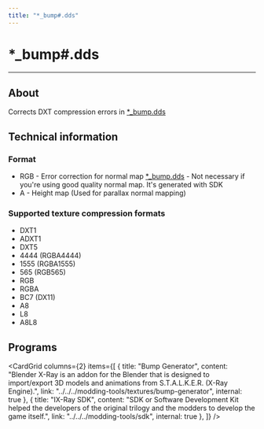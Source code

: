 ```yaml
---
title: "*_bump#.dds"
---
```


# *_bump#.dds

___

## About

Corrects DXT compression errors in [*_bump.dds](bump.md)

## Technical information

### Format

- RGB - Error correction for normal map [*_bump.dds](bump.md) - Not necessary if you're using good quality normal map. It's generated with SDK
- A - Height map (Used for parallax normal mapping)

### Supported texture compression formats

- DXT1
- ADXT1
- DXT5
- 4444 (RGBA4444)
- 1555 (RGBA1555)
- 565 (RGB565)
- RGB
- RGBA
- BC7 (DX11)
- A8
- L8
- A8L8

## Programs

<CardGrid
  columns={2}
  items={[
    {
      title: "Bump Generator",
      content: "Blender X-Ray is an addon for the Blender that is designed to import/export 3D models and animations from S.T.A.L.K.E.R. (X-Ray Engine).",
      link: "../../../modding-tools/textures/bump-generator",
      internal: true
    },
    {
      title: "IX-Ray SDK",
      content: "SDK or Software Development Kit helped the developers of the original trilogy and the modders to develop the game itself.",
      link: "../../../modding-tools/sdk",
      internal: true
    },
  ]}
/>
